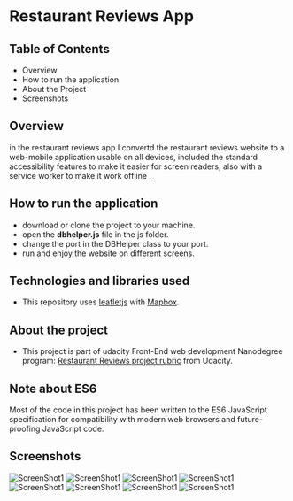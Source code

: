 # Restaurant Reviews App


## Table of Contents
- Overview
- How to run the application
- About the Project
- Screenshots

## Overview
in the restaurant reviews app I convertd the restaurant reviews website to a web-mobile application usable on all devices, included the standard accessibility features to make it easier for screen readers, also with a service worker to make it work offline .


## How to run the application
- download or clone the project to your machine.
- open the **dbhelper.js** file in the js folder.
- change the port in the DBHelper class to your port.
- run and enjoy the website on different screens.


## Technologies and libraries used
- This repository uses [leafletjs](https://leafletjs.com/) with [Mapbox](https://www.mapbox.com/). 


## About the project
- This project is part of udacity Front-End web development Nanodegree program:
	 [Restaurant Reviews project rubric](https://review.udacity.com/#!/rubrics/1090/view) from Udacity.

## Note about ES6
Most of the code in this project has been written to the ES6 JavaScript specification for compatibility with modern web browsers and future-proofing JavaScript code.

## Screenshots

![ScreenShot1](images/screenshots/ss1.jpg)
![ScreenShot1](images/screenshots/ss2.jpg)
![ScreenShot1](images/screenshots/ss3.jpg)
![ScreenShot1](images/screenshots/ss4.jpg)
![ScreenShot1](images/screenshots/ss5.jpg)
![ScreenShot1](images/screenshots/ss6.jpg)
![ScreenShot1](images/screenshots/ss7.jpg)
![ScreenShot1](images/screenshots/ss8.jpg)